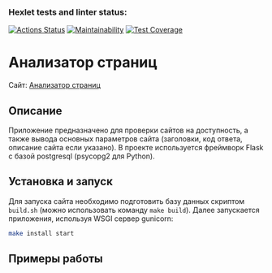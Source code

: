 ### Hexlet tests and linter status:
[![Actions Status](https://github.com/AlloKuz/python-project-83/actions/workflows/hexlet-check.yml/badge.svg)](https://github.com/AlloKuz/python-project-83/actions)
[![Maintainability](https://api.codeclimate.com/v1/badges/0d5b60a6442c70f57535/maintainability)](https://codeclimate.com/github/AlloKuz/python-project-83/maintainability)
[![Test Coverage](https://api.codeclimate.com/v1/badges/0d5b60a6442c70f57535/test_coverage)](https://codeclimate.com/github/AlloKuz/python-project-83/test_coverage)


# Анализатор страниц

Сайт: [Анализатор страниц](https://python-project-83-k59a.onrender.com)

## Описание

Приложение предназначено для проверки сайтов на доступность, а также вывода основных параметров сайта (заголовки, код ответа, описание сайта если указано).
В проекте используется фреймворк Flask с базой postgresql (psycopg2 для Python).

## Установка и запуск

Для запуска сайта необходимо подготовить базу данных скриптом `build.sh` (можно использовать команду `make build`).
Далее запускается приложения, используя WSGI сервер gunicorn:

```bash
make install start
```

## Примеры работы
